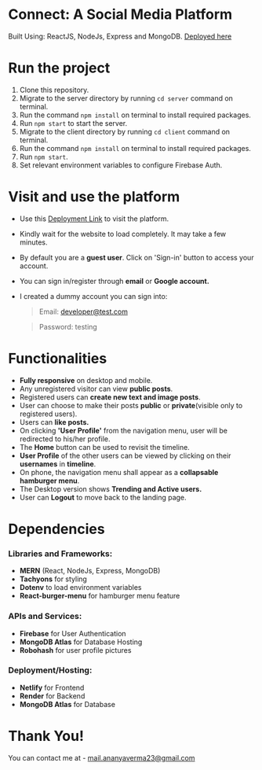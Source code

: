 # Connect: A Social Media Platform
Built Using: ReactJS, NodeJs, Express and MongoDB. [Deployed here](https://connect-social-media-app.netlify.app/)

# Run the project
1. Clone this repository.
2. Migrate to the server directory by running `cd server` command on terminal.
3. Run the command `npm install` on terminal to install required packages.
4. Run `npm start` to start the server.
2. Migrate to the client directory by running `cd client` command on terminal.
3. Run the command `npm install` on terminal to install required packages.
4. Run `npm start`.
5. Set relevant environment variables to configure Firebase Auth.

# Visit and use the platform
- Use this [Deployment Link](https://connect-social-media-app.netlify.app/) to visit the platform.
- Kindly wait for the website to load completely. It may take a few minutes. 
- By default you are a **guest user**. Click on 'Sign-in' button to access your account.
- You can sign in/register through **email** or **Google account.**
- I created a dummy account you can sign into:
  
  > Email: developer@test.com

  > Password: testing

# Functionalities
- **Fully responsive** on desktop and mobile.
- Any unregistered visitor can view **public posts**.
- Registered users can **create new text and image posts**.
- User can choose to make their posts **public** or **private**(visible only to registered users).
- Users can **like posts.**
- On clicking **'User Profile'** from the navigation menu, user will be redirected to his/her profile.
- The **Home** button can be used to revisit the timeline.
- **User Profile** of the other users can be viewed by clicking on their **usernames** in **timeline**.
- On phone, the navigation menu shall appear as a **collapsable hamburger menu**.
- The Desktop version shows **Trending and Active users.**
- User can **Logout** to move back to the landing page.

# Dependencies
### Libraries and Frameworks:
- **MERN** (React, NodeJs, Express, MongoDB)
- **Tachyons** for styling
- **Dotenv** to load environment variables
- **React-burger-menu** for hamburger menu feature

### APIs and Services:
- **Firebase** for User Authentication
- **MongoDB Atlas** for Database Hosting
- **Robohash** for user profile pictures

### Deployment/Hosting:
- **Netlify** for Frontend
- **Render** for Backend
- **MongoDB Atlas** for Database

# Thank You!
You can contact me at - <mail.ananyaverma23@gmail.com>
